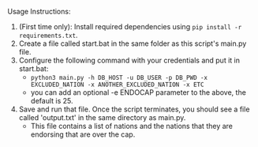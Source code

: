Usage Instructions:

1. (First time only): Install required dependencies using `pip install -r requirements.txt`.
2. Create a file called start.bat in the same folder as this script's main.py file.
3. Configure the following command with your credentials and put it in start.bat:
   - `python3 main.py -h DB_HOST -u DB_USER -p DB_PWD -x EXCLUDED_NATION -x ANOTHER_EXCLUDED_NATION -x ETC`
   - you can add an optional -e ENDOCAP parameter to the above, the default is 25.
4. Save and run that file. Once the script terminates, you should see a file called 'output.txt' in the same directory as main.py.
   - This file contains a list of nations and the nations that they are endorsing that are over the cap.
